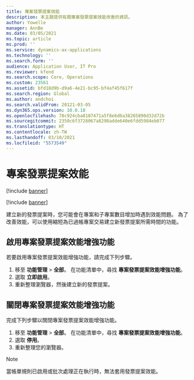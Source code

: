 ```yaml
---
title: 專案發票提案效能
description: 本主題提供有關專案發票提案效能改善的資訊。
author: Yowelle
manager: AnnBe
ms.date: 03/05/2021
ms.topic: article
ms.prod: ''
ms.service: dynamics-ax-applications
ms.technology: ''
ms.search.form: ''
audience: Application User, IT Pro
ms.reviewer: kfend
ms.search.scope: Core, Operations
ms.custom: 23561
ms.assetid: bfd18d9b-d9a6-4e21-bc95-bf4af45f617f
ms.search.region: Global
ms.author: andchoi
ms.search.validFrom: 20121-03-05
ms.dyn365.ops.version: 10.0.18
ms.openlocfilehash: 78c924cba8107471a5f8e6d6a38265890d32d72b
ms.sourcegitcommit: 2350c6f3728067a8298adde640e6fdd5984eb077
ms.translationtype: HT
ms.contentlocale: zh-TW
ms.lasthandoff: 03/10/2021
ms.locfileid: "5573549"
---
```

# <a name="project-invoice-proposal-performance"></a>專案發票提案效能

[!include [banner](../includes/banner.md)]

[!include [banner](../includes/preview-banner.md)]

建立新的發票提案時，您可能會在專案和子專案數目增加時遇到效能問題。 為了改善效能，可以使用縮短為已過帳專案交易建立新發票提案所需時間的功能。

## <a name="enable-project-invoice-proposal-performance-enhancement"></a>啟用專案發票提案效能增強功能
若要啟用專案發票提案效能增強功能，請完成下列步驟。

1.  移至 **功能管理** > **全部**。 在功能清單中，尋找 **專案發票提案效能增強功能**。
2.  選取 **立即啟用**。
3.  重新整理瀏覽器，然後建立新的發票提案。

## <a name="turn-off-project-invoice-proposal-performance-enhancement"></a>關閉專案發票提案效能增強功能
完成下列步驟以關閉專案發票提案效能增強功能。

1.  移至 **功能管理** > **全部**。 在功能清單中，尋找 **專案發票提案效能增強功能**。
2.  選取 **停用**。
3.  重新整理您的瀏覽器。

> [!NOTE]
> 當帳單規則已啟用或批次處理正在執行時，無法套用發票提案效能。

